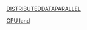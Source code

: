 [DISTRIBUTEDDATAPARALLEL](https://pytorch.org/docs/master/generated/torch.nn.parallel.DistributedDataParallel.html)

[GPU land](https://gpu.land/)

